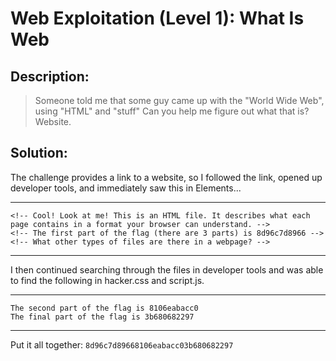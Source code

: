 # Web Exploitation (Level 1): What Is Web
## Description: 
>Someone told me that some guy came up with the "World Wide Web", using "HTML" and "stuff" Can you help me figure out what that is? Website.
## Solution:
The challenge provides a link to a website, so I followed the link, opened up developer tools, and immediately saw this in Elements... 
***
    <!-- Cool! Look at me! This is an HTML file. It describes what each page contains in a format your browser can understand. -->
    <!-- The first part of the flag (there are 3 parts) is 8d96c7d8966 -->
    <!-- What other types of files are there in a webpage? -->
***
I then continued searching through the files in developer tools and was able to find the following in hacker.css and script.js.
***
    The second part of the flag is 8106eabacc0
    The final part of the flag is 3b680682297
***
Put it all together: `8d96c7d89668106eabacc03b680682297` 
